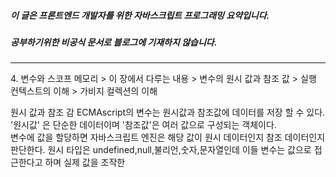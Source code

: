 ##### 이 글은 프론트엔드 개발자를 위한 자바스크립트 프로그래밍 요약입니다.
##### 공부하기위한 비공식 문서로 블로그에 기재하지 않습니다.
<hr>
4. 변수와 스코프 메모리
> 이 장에서 다루는 내용
> 변수의 원시 값과 참조 값
> 실행 컨텍스트의 이해
> 가비지 컬렉션의 이해

  원시 값과 참조 감
ECMAscript의 변수는 원시값과 참조값에 데이터를 저장 할 수 있다. '원시값' 은 단순한 데이터이며 '참조값'은 여러 값으로 구성되는 객체이다.  
변수에 값을 할당하면 자바스크립트 엔진은 해당 값이 원시 데이터인지 참조 데이터인지 판단한다.
원시 타입은 undefined,null,불리언,숫자,문자열인데 이들 변수는 값으로 접근한다고 하며 실제 값을 조작한
